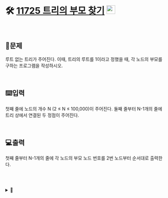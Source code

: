 <br>

# 🛠️ [11725 트리의 부모 찾기](http://www.acmicpc.net/problem/11725) <img height="27px" width="27px" src="https://static.solved.ac/tier_small/9.svg"/>

<br>

## 📖문제
루트 없는 트리가 주어진다. 이때, 트리의 루트를 1이라고 정했을 때, 각 노드의 부모를 구하는 프로그램을 작성하시오.

<br>

## ⌨️입력
첫째 줄에 노드의 개수 N (2 ≤ N ≤ 100,000)이 주어진다. 둘째 줄부터 N-1개의 줄에 트리 상에서 연결된 두 정점이 주어진다.

<br>

## 💻출력
첫째 줄부터 N-1개의 줄에 각 노드의 부모 노드 번호를 2번 노드부터 순서대로 출력한다.

<br><br>

<details>
  <summary>🎈</summary>
  <br>

파이썬의 기본 재귀 한계 = 100회

``` python
import sys
sys.setrecursionlimit(10**6)
```

를 통해 기본 재귀 한계 조정
  
</details>

<br><br>
